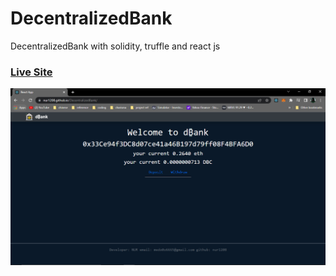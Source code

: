 # DecentralizedBank
DecentralizedBank with solidity,  truffle and react js

### [Live Site](https://nur1208.github.io/DecentralizedBank/)

![Modern UI/UX GPT-3](https://raw.githubusercontent.com/nur1208/DecentralizedBank/main/public/Capture.PNG)
